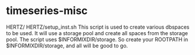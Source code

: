 # timeseries-misc

HERTZ/
HERTZ/setup_inst.sh
   This script is used to create various dbspaces to be used.  It will use a storage pool and create all spaces from the storage pool.  The script uses $INFORMIXDIR/storage.  So create your ROOTPATH in $INFORMIXDIR/storage, and all will be good to go.

 

